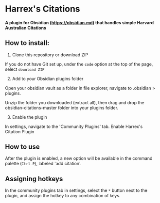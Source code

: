 # Harrex's Citations
#### A plugin for Obsidian (https://obsidian.md) that handles simple Harvard Australian Citations
## How to install:
1. Clone this repository or download ZIP

If you do not have Git set up, under the `code` option at the top of the page, select `download ZIP`

2. Add to your Obsidian plugins folder

Open your obsidian vault as a folder in file explorer, navigate to .obsidian > plugins.

Unzip the folder you downloaded (extract all), then drag and drop the obsidian-citations-master folder into your plugins folder.

3. Enable the plugin

In settings, navigate to the 'Community Plugins' tab. Enable Harrex's Citation Plugin

## How to use

After the plugin is enabled, a new option will be available in the command palette (`Ctrl-P`), labeled 'add citation'.

## Assigning hotkeys

In the community plugins tab in settings, select the `*` button next to the plugin, and assign the hotkey to any combination of keys.
 
